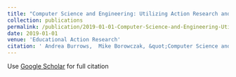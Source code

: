 ```yaml
---
title: "Computer Science and Engineering: Utilizing Action Research and Lesson Study"
collection: publications
permalink: /publication/2019-01-01-Computer-Science-and-Engineering-Utilizing-Action-Research-and-Lesson-Study
date: 2019-01-01
venue: 'Educational Action Research'
citation: ' Andrea Burrows,  Mike Borowczak, &quot;Computer Science and Engineering: Utilizing Action Research and Lesson Study&quot;. Educational Action Research, 2019.'
---
```

Use [Google Scholar](https://scholar.google.com/scholar?q=Computer+Science+and+Engineering:+Utilizing+Action+Research+and+Lesson+Study) for full citation